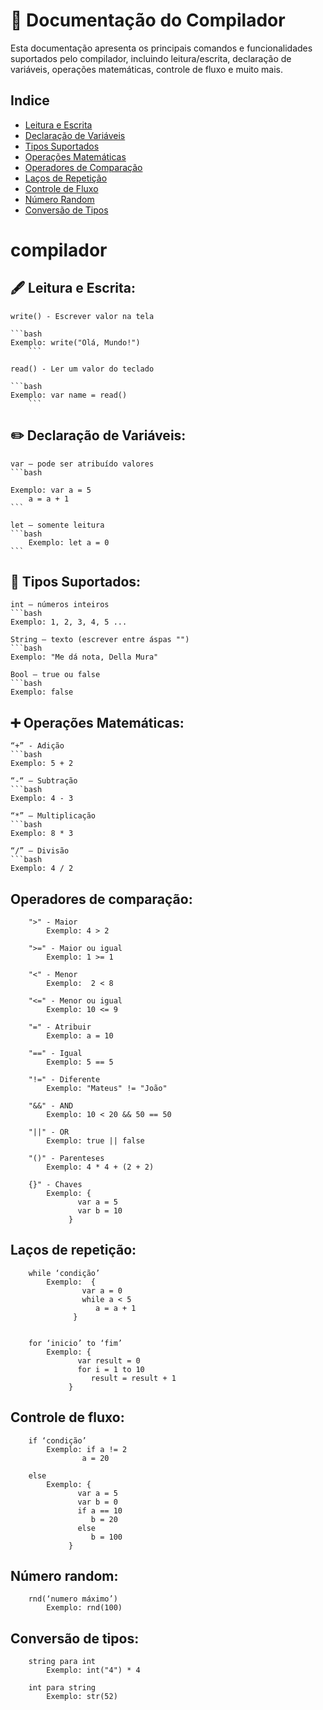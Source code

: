 # 📜 Documentação do Compilador

Esta documentação apresenta os principais comandos e funcionalidades suportados pelo compilador, incluindo leitura/escrita, declaração de variáveis, operações matemáticas, controle de fluxo e muito mais.

## Indice
- [Leitura e Escrita](#leitura-e-escrita)
- [Declaração de Variáveis](#declaração-de-variaveis)
- [Tipos Suportados](#tipos-suportados)
- [Operações Matemáticas](#operações-matemáticas)
- [Operadores de Comparação](#operadores-de-comparação)
- [Laços de Repetição](#laços-de-repetição)
- [Controle de Fluxo](#controle-de-fluxo)
- [Número Random](#número-random)
- [Conversão de Tipos](#conversão-de-tipos)

# compilador
 
## 🖋️ Leitura e Escrita:

	write() - Escrever valor na tela
 
 	```bash
	Exemplo: write("Olá, Mundo!")	   
     	```
	
 	read() - Ler um valor do teclado
 	
  	```bash
  	Exemplo: var name = read()
     	```
      
## ✏️ Declaração de Variáveis:

	var – pode ser atribuído valores
	```bash
 	
  	Exemplo: var a = 5
        a = a + 1
	```
	
 	let – somente leitura
   	```bash	
    	Exemplo: let a = 0
	```
 
## 🔢 Tipos Suportados:

	int – números inteiros
	```bash
 	Exemplo: 1, 2, 3, 4, 5 ...
	
	String – texto (escrever entre áspas "")
	```bash
 	Exemplo: "Me dá nota, Della Mura"
	 
	Bool – true ou false
	```bash
 	Exemplo: false

## ➕ Operações Matemáticas:

	“+” - Adição
	```bash
 	Exemplo: 5 + 2
         
	“-“ – Subtração
	```bash
 	Exemplo: 4 - 3
	          
	“*” – Multiplicação
	```bash
 	Exemplo: 8 * 3
	 
	“/” – Divisão
	```bash
 	Exemplo: 4 / 2

## Operadores de comparação:

		">" - Maior
			Exemplo: 4 > 2
 
		">=" - Maior ou igual
			Exemplo: 1 >= 1
	 
		"<" - Menor
			Exemplo:  2 < 8
	      
		"<=" - Menor ou igual
			Exemplo: 10 <= 9
	 
		"=" - Atribuir
			Exemplo: a = 10
	 
		"==" - Igual
			Exemplo: 5 == 5
 
		"!=" - Diferente
			Exemplo: "Mateus" != "João"
	 
		"&&" - AND
			Exemplo: 10 < 20 && 50 == 50
 
		"||" - OR
			Exemplo: true || false
	 
		"()" - Parenteses
			Exemplo: 4 * 4 + (2 + 2)
	 
		{}" - Chaves
			Exemplo: {
				   var a = 5
				   var b = 10
				 }
	 
## Laços de repetição:

		while ‘condição’
			Exemplo:  {
				    var a = 0
				    while a < 5
				       a = a + 1
				  }

	 
		for ‘inicio’ to ‘fim’
			Exemplo: {
				   var result = 0
				   for i = 1 to 10
				      result = result + 1
				 }


## Controle de fluxo:

		if ‘condição’
			Exemplo: if a != 2
				    a = 20
	 
		else 
			Exemplo: {
				   var a = 5
				   var b = 0
				   if a == 10
				      b = 20
				   else
				      b = 100
				 }



## Número random:

		rnd(‘numero máximo’)
			Exemplo: rnd(100)

## Conversão de tipos:
	 	
		string para int
			Exemplo: int("4") * 4
   
		int para string
			Exemplo: str(52)
